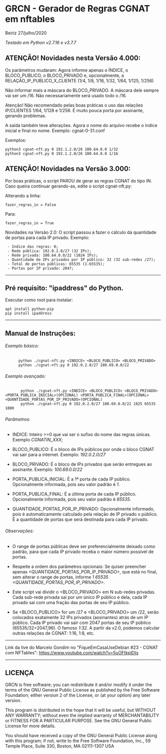 # GRCN - Gerador de Regras CGNAT em nftables

Beiriz 27/julho/2020

_Testado em Python v2.7.16 e v3.7.7_


## ATENÇÃO! Novidades nesta Versão 4.000:

Os parâmetros mudaram: Agora informe apenas o ÍNDICE, o BLOCO_PUBLICO, o BLOCO_PRIVADO e, opcionalmente, a RELAÇÃO_IP_PUBLICO_X_CLIENTE (1/4, 1/8, 1/16, 1/32, 1/64, 1/125, 1/256)

Não informar mais a máscara do BLOCO_PRIVADO. A máscara dele sempre vai ser um /16. Não necessariamente será usado todo o /16.

Atenção! Não recomendado pelas boas práticas o uso das relações IP/CLIENTES 1/64, 1/128 e 1/256. É muito pouca porta por assinante, gerando problemas.

A saída também teve alterações. Agora o nome do arquivo recebe o índice inicial e final no nome. Exemplo: cgnat-0-31.conf

Exemplos:
```
python3 cgnat-nft.py 0 192.1.2.0/26 100.64.0.0 1/32
python3 cgnat-nft.py 0 192.1.2.0/26 100.64.0.0 1/16
```

## ATENÇÃO! Novidades na Versão 3.000:

Por boas práticas, o script PAROU de gerar as regras CGNAT do tipo IN. Caso queira continuar gerando-as, edite o script cgnat-nft.py:

Alterando a linha:
```
fazer_regras_in = False
```
Para:
```
fazer_regras_in = True
```

Novidades na Versão 2.0: O script passou a fazer o cálculo da quantidade de portas para cada IP privado. Exemplo:

```
 - Indice das regras: 0;
 - Rede pública: 192.0.2.0/27 (32 IPs);
 - Rede privada: 100.64.0.0/22 (1024 IPs);
 - Quantidade de IPs privados por IP público: 32 (32 sub-redes /27);
 - Total de portas públicas: 65535 (1-65535);
 - Portas por IP privado: 2047;
```


------------------------------------------------------------------------

## Pré requisito: "ipaddress" do Python.

Executar como root para instalar:

```
apt install python-pip
pip install ipaddress
```

------------------------------------------------------------------------
## Manual de Instruções:

###### Exemplo básico:

```
      python ./cgnat-nft.py <INDICE> <BLOCO_PUBLICO> <BLOCO_PRIVADO>
      python ./cgnat-nft.py 0 192.0.2.0/27 100.69.0.0/22
```

###### Exemplo avançado:

```
       python ./cgnat-nft.py <INDICE> <BLOCO_PUBLICO> <BLOCO_PRIVADO> <PORTA_PUBLICA_INICIAL>(OPCIONAL) <PORTA_PUBLICA_FINAL>(OPCIONAL> <QUANTIDADE_PORTAS_POR_IP_PRIVADO>(OPCIONAL)
       python ./cgnat-nft.py 0 192.0.2.0/27 100.69.0.0/22 1025 65535 1000
```

###### Parâmetros:

*  INDICE: Inteiro >=0 que vai ser o sufixo do nome das regras únicas. Exemplo *CGNATIN_XXX*;

* BLOCO_PUBLICO: É o bloco de IPs públicos por onde o bloco CGNAT vai sair para a internet. Exemplo: *192.0.2.0/27*

* BLOCO_PRIVADO: É o bloco de IPs privados que serão entregues ao assinante. Exemplo: *100.69.0.0/22*

* PORTA_PUBLICA_INICIAL: É a 1ª porta de cada IP público. Opcionalmente informada, pois seu valor padrão é *1*.

* PORTA_PUBLICA_FINAL: É a última porta de cada IP público. Opcionalmente informada, pois seu valor padrão é *65535*.

* QUANTIDADE_PORTAS_POR_IP_PRIVADO: Opcionalmente informado, pois é automaticamente calculado pela relação de IP privado x público. É a quantidade de portas que será destinada para cada IP privado.


###### Observações:

* O range de portas públicas deve ser preferencialmente deixado como padrão, para que cada IP privado receba o maior número possível de portas.

* Respeite a ordem dos parâmetros opcionais: Se quiser preencher apenas <QUANTIDADE_PORTAS_POR_IP_PRIVADO>, que está no final, sem alterar o range de portas, informe *1 65535 <QUANTIDADE_PORTAS_POR_IP_PRIVADO>*.

* Este script vai dividir o <BLOCO_PRIVADO> em N sub-redes privadas. Cada sub-rede privada sai por um único IP público e dela, cada IP privado sai com uma fração das portas de seu IP público.

* Se <BLOCO_PUBLICO> for um /27 e <BLOCO_PRIVADO> um /22, serão colocados exatamente 32 IPs privados (assinantes) atrás de um IP público. Cada IP privado vai sair com 2047 portas de seu IP público (65535/32=2047,96). O famoso *1:32*. A partir da v2.0, podemos calcular outras relações de CGNAT: 1:16, 1:8, etc.

------------------------------------------------------------------------

Link da live do Marcelo Gondim no "FiqueEmCasaUseDebian #23 - CGNAT com NFTables": https://www.youtube.com/watch?v=5uOFtkplDts

------------------------------------------------------------------------
## LICENÇA

GRCN is free software; you can redistribute it and/or modify
it under the terms of the GNU General Public License as published by
the Free Software Foundation; either version 2 of the License, or
(at your option) any later version.

This program is distributed in the hope that it will be useful,
but WITHOUT ANY WARRANTY; without even the implied warranty of
MERCHANTABILITY or FITNESS FOR A PARTICULAR PURPOSE.  See the
GNU General Public License for more details.

You should have received a copy of the GNU General Public License
along with this program; if not, write to the Free Software
Foundation, Inc., 59 Temple Place, Suite 330, Boston, MA  02111-1307  USA
